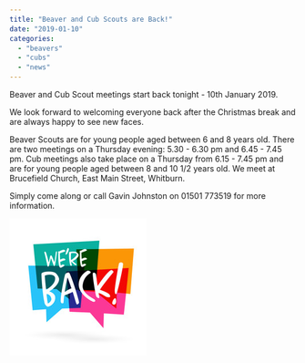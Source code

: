 ```yaml
---
title: "Beaver and Cub Scouts are Back!"
date: "2019-01-10"
categories: 
  - "beavers"
  - "cubs"
  - "news"
---
```


Beaver and Cub Scout meetings start back tonight - 10th January 2019.

We look forward to welcoming everyone back after the Christmas break and are always happy to see new faces.

Beaver Scouts are for young people aged between 6 and 8 years old. There are two meetings on a Thursday evening: 5.30 - 6.30 pm and 6.45 - 7.45 pm. Cub meetings also take place on a Thursday from 6.15 - 7.45 pm and are for young people aged between 8 and 10 1/2 years old. We meet at Brucefield Church, East Main Street, Whitburn.

Simply come along or call Gavin Johnston on 01501 773519 for more information.

![Image result for we are back](images/240_F_166976739_MbWHYvU94fRzA159Z9FKnedLnUTICKHP.jpg)
